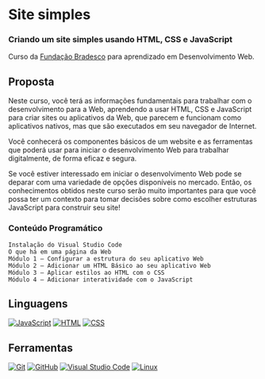 # **Site simples**

### Criando um site simples usando HTML, CSS e JavaScript

Curso da [Fundação Bradesco](https://www.ev.org.br/cursost) para aprendizado em Desenvolvimento Web.

## Proposta

Neste curso, você terá as informações fundamentais para trabalhar com o desenvolvimento para a Web, aprendendo a usar HTML, CSS e JavaScript para criar sites ou aplicativos da Web, que parecem e funcionam como aplicativos nativos, mas que são executados em seu navegador de Internet.

Você conhecerá os componentes básicos de um website e as ferramentas que poderá usar para iniciar o desenvolvimento Web para trabalhar digitalmente, de forma eficaz e segura.

Se você estiver interessado em iniciar o desenvolvimento Web pode se deparar com uma variedade de opções disponíveis no mercado. Então, os conhecimentos obtidos neste curso serão muito importantes para que você possa ter um contexto para tomar decisões sobre como escolher estruturas JavaScript para construir seu site!

### Conteúdo Programático

    Instalação do Visual Studio Code
    O que há em uma página da Web
    Módulo 1 – Configurar a estrutura do seu aplicativo Web
    Módulo 2 – Adicionar um HTML Básico ao seu aplicativo Web
    Módulo 3 – Aplicar estilos ao HTML com o CSS
    Módulo 4 – Adicionar interatividade com o JavaScript

## Linguagens
[![JavaScript](https://img.shields.io/badge/JavaScript-080808?style=for-the-badge&logo=javascript)](https://developer.mozilla.org/pt-BR/docs/Web/JavaScript)
[![HTML](https://img.shields.io/badge/HTML-080808?style=for-the-badge&logo=HTML5)](https://developer.mozilla.org/pt-BR/docs/Web/HTML)
[![CSS](https://img.shields.io/badge/css-080808?style=for-the-badge&logo=CSS3&logoColor=0E76A8)](https://developer.mozilla.org/pt-BR/docs/Web/CSS)

## Ferramentas
[![Git](https://img.shields.io/badge/-Git-080808?style=for-the-badge&logo=git)](https://git-scm.com/docs/git/pt_BR)
[![GitHub](https://img.shields.io/badge/GitHub-080808?style=for-the-badge&logo=github&logoColor=30A3DC)](https://docs.github.com/)
[![Visual Studio Code](https://img.shields.io/badge/-Visual%20Studio%20Code-080808?style=for-the-badge&logo=visual-studio-code&logoColor=30A3DC)](https://code.visualstudio.com/Docs)
[![Linux](https://img.shields.io/badge/-Linux-080808?style=for-the-badge&logo=linux)](https://www.linux.org/forums/#linux-tutorials)